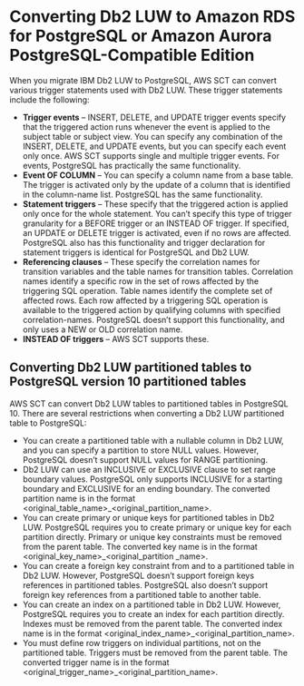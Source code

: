 # Converting Db2 LUW to Amazon RDS for PostgreSQL or Amazon Aurora PostgreSQL\-Compatible Edition<a name="CHAP_Source.DB2LUW.ToPostgreSQL"></a>

When you migrate IBM Db2 LUW to PostgreSQL, AWS SCT can convert various trigger statements used with Db2 LUW\. These trigger statements include the following:
+ **Trigger events** – INSERT, DELETE, and UPDATE trigger events specify that the triggered action runs whenever the event is applied to the subject table or subject view\. You can specify any combination of the INSERT, DELETE, and UPDATE events, but you can specify each event only once\. AWS SCT supports single and multiple trigger events\. For events, PostgreSQL has practically the same functionality\. 
+ **Event OF COLUMN** – You can specify a column name from a base table\. The trigger is activated only by the update of a column that is identified in the column\-name list\. PostgreSQL has the same functionality\.
+ **Statement triggers** – These specify that the triggered action is applied only once for the whole statement\. You can’t specify this type of trigger granularity for a BEFORE trigger or an INSTEAD OF trigger\. If specified, an UPDATE or DELETE trigger is activated, even if no rows are affected\. PostgreSQL also has this functionality and trigger declaration for statement triggers is identical for PostgreSQL and Db2 LUW\.
+ **Referencing clauses** – These specify the correlation names for transition variables and the table names for transition tables\. Correlation names identify a specific row in the set of rows affected by the triggering SQL operation\. Table names identify the complete set of affected rows\. Each row affected by a triggering SQL operation is available to the triggered action by qualifying columns with specified correlation\-names\. PostgreSQL doesn’t support this functionality, and only uses a NEW or OLD correlation name\.
+ **INSTEAD OF triggers** – AWS SCT supports these\.

## Converting Db2 LUW partitioned tables to PostgreSQL version 10 partitioned tables<a name="CHAP_Source.DB2LUW.ToPostgreSQL.PartitionedTables"></a>

AWS SCT can convert Db2 LUW tables to partitioned tables in PostgreSQL 10\. There are several restrictions when converting a Db2 LUW partitioned table to PostgreSQL:
+ You can create a partitioned table with a nullable column in Db2 LUW, and you can specify a partition to store NULL values\. However, PostgreSQL doesn’t support NULL values for RANGE partitioning\.
+ Db2 LUW can use an INCLUSIVE or EXCLUSIVE clause to set range boundary values\. PostgreSQL only supports INCLUSIVE for a starting boundary and EXCLUSIVE for an ending boundary\. The converted partition name is in the format <original\_table\_name>\_<original\_partition\_name>\.
+ You can create primary or unique keys for partitioned tables in Db2 LUW\. PostgreSQL requires you to create primary or unique key for each partition directly\. Primary or unique key constraints must be removed from the parent table\. The converted key name is in the format <original\_key\_name>\_<original\_partition \_name>\.
+ You can create a foreign key constraint from and to a partitioned table in Db2 LUW\. However, PostgreSQL doesn’t support foreign keys references in partitioned tables\. PostgreSQL also doesn’t support foreign key references from a partitioned table to another table\.
+ You can create an index on a partitioned table in Db2 LUW\. However, PostgreSQL requires you to create an index for each partition directly\. Indexes must be removed from the parent table\. The converted index name is in the format <original\_index\_name>\_<original\_partition\_name>\.
+ You must define row triggers on individual partitions, not on the partitioned table\. Triggers must be removed from the parent table\. The converted trigger name is in the format <original\_trigger\_name>\_<original\_partition\_name>\.